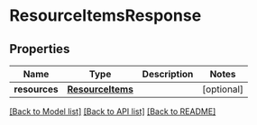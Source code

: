 # ResourceItemsResponse

## Properties
Name | Type | Description | Notes
------------ | ------------- | ------------- | -------------
**resources** | [**ResourceItems**](ResourceItems.md) |  | [optional] 

[[Back to Model list]](../README.md#documentation-for-models) [[Back to API list]](../README.md#documentation-for-api-endpoints) [[Back to README]](../README.md)


